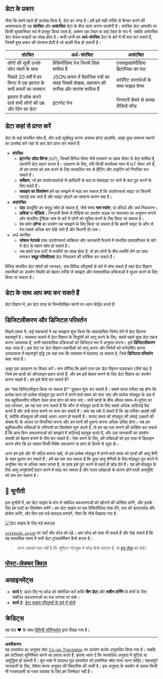 <!--
CO_OP_TRANSLATOR_METADATA:
{
  "original_hash": "a0516588d172f82f35f7a0d4a001e5d0",
  "translation_date": "2025-09-05T15:04:43+00:00",
  "source_file": "1-Introduction/01-defining-data-science/README.md",
  "language_code": "hi"
}
-->
## डेटा के प्रकार

जैसा कि हमने पहले ही उल्लेख किया है, डेटा हर जगह है। हमें इसे सही तरीके से कैप्चर करने की आवश्यकता है! यह **संरचित** और **असंरचित** डेटा के बीच अंतर करना उपयोगी है। संरचित डेटा आमतौर पर किसी सुव्यवस्थित रूप में प्रस्तुत किया जाता है, अक्सर एक टेबल या कई टेबल के रूप में, जबकि असंरचित डेटा केवल फाइलों का संग्रह होता है। कभी-कभी हम **अर्ध-संरचित** डेटा के बारे में भी बात कर सकते हैं, जिसमें कुछ प्रकार की संरचना होती है जो काफी भिन्न हो सकती है।

| संरचित                                                                     | अर्ध-संरचित                                                                                  | असंरचित                              |
| -------------------------------------------------------------------------- | -------------------------------------------------------------------------------------------- | ------------------------------------ |
| लोगों की सूची उनके फोन नंबरों के साथ                                       | विकिपीडिया पेज जिनमें लिंक शामिल हैं                                                          | एनसाइक्लोपीडिया ब्रिटानिका का पाठ  |
| पिछले 20 वर्षों में हर मिनट में एक इमारत के सभी कमरों का तापमान             | JSON प्रारूप में वैज्ञानिक पत्रों का संग्रह जिसमें लेखक, प्रकाशन की तारीख और सारांश शामिल हैं | कॉर्पोरेट दस्तावेजों के साथ फाइल शेयर |
| इमारत में प्रवेश करने वाले सभी लोगों की उम्र और लिंग का डेटा               | इंटरनेट पेज                                                                                   | निगरानी कैमरे से कच्चा वीडियो फीड  |

## डेटा कहां से प्राप्त करें

डेटा के कई संभावित स्रोत हैं, और उन्हें सूचीबद्ध करना असंभव होगा! हालांकि, आइए कुछ सामान्य स्थानों का उल्लेख करें जहां से आप डेटा प्राप्त कर सकते हैं:

* **संरचित**
  - **इंटरनेट ऑफ थिंग्स** (IoT), जिसमें विभिन्न सेंसर जैसे तापमान या दबाव सेंसर से डेटा शामिल है, उपयोगी डेटा प्रदान करता है। उदाहरण के लिए, यदि किसी कार्यालय भवन में IoT सेंसर लगे हैं, तो हम लागत को कम करने के लिए स्वचालित रूप से हीटिंग और लाइटिंग को नियंत्रित कर सकते हैं।
  - **सर्वेक्षण**, जो हम उपयोगकर्ताओं से खरीदारी के बाद या वेबसाइट पर जाने के बाद पूरा करने के लिए कहते हैं।
  - **व्यवहार का विश्लेषण** हमें यह समझने में मदद कर सकता है कि उपयोगकर्ता साइट पर कितनी गहराई तक जाते हैं और साइट छोड़ने का सामान्य कारण क्या है।
* **असंरचित**
  - **पाठ** अंतर्दृष्टि का समृद्ध स्रोत हो सकता है, जैसे समग्र **भाव स्कोर**, या कीवर्ड और अर्थ निकालना।
  - **छवियां** या **वीडियो**। निगरानी कैमरे से वीडियो का उपयोग सड़क पर यातायात का अनुमान लगाने और संभावित ट्रैफिक जाम के बारे में लोगों को सूचित करने के लिए किया जा सकता है।
  - वेब सर्वर **लॉग्स** का उपयोग यह समझने के लिए किया जा सकता है कि हमारी साइट के कौन से पेज सबसे अधिक बार देखे जाते हैं और कितनी देर तक।
* अर्ध-संरचित
  - **सोशल नेटवर्क** ग्राफ उपयोगकर्ता व्यक्तित्व और जानकारी फैलाने में संभावित प्रभावशीलता के बारे में डेटा के महान स्रोत हो सकते हैं।
  - जब हमारे पास पार्टी से तस्वीरों का संग्रह होता है, तो हम लोगों के बीच तस्वीरें लेने का ग्राफ बनाकर **समूह गतिशीलता** डेटा निकालने की कोशिश कर सकते हैं।

विभिन्न संभावित डेटा स्रोतों को जानकर, आप विभिन्न परिदृश्यों के बारे में सोच सकते हैं जहां डेटा विज्ञान तकनीकों का उपयोग स्थिति को बेहतर तरीके से समझने और व्यावसायिक प्रक्रियाओं में सुधार करने के लिए किया जा सकता है।

## डेटा के साथ आप क्या कर सकते हैं

डेटा विज्ञान में, हम डेटा यात्रा के निम्नलिखित चरणों पर ध्यान केंद्रित करते हैं:

## डिजिटलीकरण और डिजिटल परिवर्तन

पिछले दशक में, कई व्यवसायों ने यह समझना शुरू किया कि व्यावसायिक निर्णय लेने में डेटा कितना महत्वपूर्ण है। व्यवसाय चलाने में डेटा विज्ञान के सिद्धांतों को लागू करने के लिए, सबसे पहले कुछ डेटा एकत्र करना आवश्यक है, यानी व्यावसायिक प्रक्रियाओं को डिजिटल रूप में अनुवाद करना। इसे **डिजिटलीकरण** कहा जाता है। इस डेटा पर डेटा विज्ञान तकनीकों को लागू करना और निर्णयों को मार्गदर्शित करना उत्पादकता में महत्वपूर्ण वृद्धि (या यहां तक कि व्यवसाय में बदलाव) ला सकता है, जिसे **डिजिटल परिवर्तन** कहा जाता है।

आइए एक उदाहरण पर विचार करें। मान लीजिए कि हमारे पास एक डेटा विज्ञान पाठ्यक्रम (जैसे यह) है जिसे हम छात्रों को ऑनलाइन प्रदान करते हैं, और हम इसे बेहतर बनाने के लिए डेटा विज्ञान का उपयोग करना चाहते हैं। हम इसे कैसे कर सकते हैं?

हम "क्या डिजिटलीकृत किया जा सकता है?" पूछकर शुरू कर सकते हैं। सबसे सरल तरीका यह होगा कि प्रत्येक छात्र को प्रत्येक मॉड्यूल पूरा करने में लगने वाले समय को मापा जाए और प्रत्येक मॉड्यूल के अंत में एक बहुविकल्पीय परीक्षण देकर प्राप्त ज्ञान को मापा जाए। सभी छात्रों के बीच औसत समय-से-पूर्णता का पता लगाकर, हम यह पता लगा सकते हैं कि कौन से मॉड्यूल छात्रों के लिए सबसे अधिक कठिनाई पैदा करते हैं और उन्हें सरल बनाने पर काम कर सकते हैं।
आप यह तर्क दे सकते हैं कि यह तरीका आदर्श नहीं है, क्योंकि मॉड्यूल्स की लंबाई अलग-अलग हो सकती है। शायद समय को मॉड्यूल की लंबाई (अक्षरों की संख्या में) के आधार पर विभाजित करना और उन मानों की तुलना करना अधिक उचित होगा।
जब हम बहुविकल्पीय परीक्षाओं के परिणामों का विश्लेषण शुरू करते हैं, तो हम यह पता लगाने की कोशिश कर सकते हैं कि छात्र किन अवधारणाओं को समझने में कठिनाई महसूस करते हैं, और उस जानकारी का उपयोग सामग्री को बेहतर बनाने के लिए कर सकते हैं। ऐसा करने के लिए, हमें परीक्षाओं को इस तरह से डिज़ाइन करना होगा कि हर सवाल किसी विशेष अवधारणा या ज्ञान के हिस्से से जुड़ा हो।

अगर हम इसे और भी जटिल बनाना चाहें, तो हम प्रत्येक मॉड्यूल में लगने वाले समय को छात्रों की आयु श्रेणी के साथ तुलना कर सकते हैं। हमें यह पता चल सकता है कि कुछ आयु श्रेणियों के लिए मॉड्यूल पूरा करने में अनुचित रूप से अधिक समय लगता है, या छात्र इसे पूरा करने से पहले ही छोड़ देते हैं। यह हमें मॉड्यूल के लिए आयु अनुशंसाएँ प्रदान करने में मदद कर सकता है और गलत अपेक्षाओं के कारण होने वाली असंतुष्टि को कम कर सकता है।

## 🚀 चुनौती

इस चुनौती में, हम डेटा साइंस के क्षेत्र से संबंधित अवधारणाओं को खोजने की कोशिश करेंगे, और इसके लिए हम पाठों का विश्लेषण करेंगे। हम डेटा साइंस पर एक विकिपीडिया लेख लेंगे, पाठ को डाउनलोड और प्रोसेस करेंगे, और फिर एक वर्ड क्लाउड बनाएंगे, जैसा कि नीचे दिखाया गया है:

![डेटा साइंस के लिए वर्ड क्लाउड](../../../../1-Introduction/01-defining-data-science/images/ds_wordcloud.png)

[`notebook.ipynb`](../../../../../../../../../1-Introduction/01-defining-data-science/notebook.ipynb ':ignore') पर जाएँ और कोड को पढ़ें। आप कोड को चला भी सकते हैं और देख सकते हैं कि यह वास्तविक समय में सभी डेटा ट्रांसफॉर्मेशन कैसे करता है।

> अगर आपको पता नहीं है कि जुपिटर नोटबुक में कोड कैसे चलाना है, तो [इस लेख](https://soshnikov.com/education/how-to-execute-notebooks-from-github/) को देखें।

## [पोस्ट-लेक्चर क्विज़](https://ff-quizzes.netlify.app/en/ds/quiz/1)

## असाइनमेंट्स

* **कार्य 1**: ऊपर दिए गए कोड को संशोधित करें ताकि **बिग डेटा** और **मशीन लर्निंग** के क्षेत्रों के लिए संबंधित अवधारणाओं का पता लगाया जा सके।
* **कार्य 2**: [डेटा साइंस परिदृश्यों के बारे में सोचें](assignment.md)

## क्रेडिट्स

यह पाठ ♥️ के साथ [दिमित्री सॉश्निकोव](http://soshnikov.com) द्वारा लिखा गया है।

---

**अस्वीकरण**:  
यह दस्तावेज़ AI अनुवाद सेवा [Co-op Translator](https://github.com/Azure/co-op-translator) का उपयोग करके अनुवादित किया गया है। जबकि हम सटीकता सुनिश्चित करने का प्रयास करते हैं, कृपया ध्यान दें कि स्वचालित अनुवाद में त्रुटियां या अशुद्धियां हो सकती हैं। मूल भाषा में उपलब्ध मूल दस्तावेज़ को प्रामाणिक स्रोत माना जाना चाहिए। महत्वपूर्ण जानकारी के लिए, पेशेवर मानव अनुवाद की सिफारिश की जाती है। इस अनुवाद के उपयोग से उत्पन्न किसी भी गलतफहमी या गलत व्याख्या के लिए हम जिम्मेदार नहीं हैं।